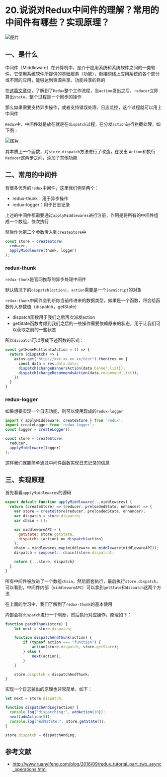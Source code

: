 # 20.说说对Redux中间件的理解？常用的中间件有哪些？实现原理？



![图片](https://cdn.jsdelivr.net/gh/IceRain-mvc/cdn/img/640-20210928205123583)

## 一、是什么

中间件（Middleware）在计算机中，是介于应用系统和系统软件之间的一类软件，它使用系统软件所提供的基础服务（功能），衔接网络上应用系统的各个部分或不同的应用，能够达到资源共享、功能共享的目的

在[这篇文章中](http://mp.weixin.qq.com/s?__biz=MzU1OTgxNDQ1Nw==&mid=2247488588&idx=2&sn=44a851337e9ba82201231decbb41782a&chksm=fc10d61acb675f0cc3b72c42222eda1c34c5a00e6e2a3834bcbba74adce16e9937700198fbc9&scene=21#wechat_redirect)，了解到了`Redux`整个工作流程，当`action`发出之后，`reducer`立即算出`state`，整个过程是一个同步的操作

那么如果需要支持异步操作，或者支持错误处理、日志监控，这个过程就可以用上中间件

`Redux`中，中间件就是放在就是在`dispatch`过程，在分发`action`进行拦截处理，如下图：

![图片](https://cdn.jsdelivr.net/gh/IceRain-mvc/cdn/img/640-20210928205129363)

其本质上一个函数，对`store.dispatch`方法进行了改造，在发出 `Action`和执行 `Reducer`这两步之间，添加了其他功能

## 二、常用的中间件

有很多优秀的`redux`中间件，这里我们例举两个：

- redux-thunk：用于异步操作
- redux-logger：用于日志记录

上述的中间件都需要通过`applyMiddlewares`进行注册，作用是将所有的中间件组成一个数组，依次执行

然后作为第二个参数传入到`createStore`中

```jsx
const store = createStore(
  reducer,
  applyMiddleware(thunk, logger)
);
```

### redux-thunk

`redux-thunk`是官网推荐的异步处理中间件

默认情况下的`dispatch(action)`，`action`需要是一个`JavaScript`的对象

`redux-thunk`中间件会判断你当前传进来的数据类型，如果是一个函数，将会给函数传入参数值（dispatch，getState）

- dispatch函数用于我们之后再次派发action
- getState函数考虑到我们之后的一些操作需要依赖原来的状态，用于让我们可以获取之前的一些状态

所以`dispatch`可以写成下述函数的形式：

```jsx
const getHomeMultidataAction = () => {
  return (dispatch) => {
    axios.get("http://xxx.xx.xx.xx/test").then(res => {
      const data = res.data.data;
      dispatch(changeBannersAction(data.banner.list));
      dispatch(changeRecommendsAction(data.recommend.list));
    })
  }
}
```

### redux-logger

如果想要实现一个日志功能，则可以使用现成的`redux-logger`

```jsx
import { applyMiddleware, createStore } from 'redux';
import createLogger from 'redux-logger';
const logger = createLogger();

const store = createStore(
  reducer,
  applyMiddleware(logger)
);
```

这样我们就能简单通过中间件函数实现日志记录的信息

## 三、实现原理

首先看看`applyMiddlewares`的源码

```jsx
export default function applyMiddleware(...middlewares) {
  return (createStore) => (reducer, preloadedState, enhancer) => {
    var store = createStore(reducer, preloadedState, enhancer);
    var dispatch = store.dispatch;
    var chain = [];

    var middlewareAPI = {
      getState: store.getState,
      dispatch: (action) => dispatch(action)
    };
    chain = middlewares.map(middleware => middleware(middlewareAPI));
    dispatch = compose(...chain)(store.dispatch);

    return {...store, dispatch}
  }
}
```

所有中间件被放进了一个数组`chain`，然后嵌套执行，最后执行`store.dispatch`。可以看到，中间件内部（`middlewareAPI`）可以拿到`getState`和`dispatch`这两个方法

在上面的学习中，我们了解到了`redux-thunk`的基本使用

内部会将`dispatch`进行一个判断，然后执行对应操作，原理如下：

```jsx
function patchThunk(store) {
    let next = store.dispatch;

    function dispatchAndThunk(action) {
        if (typeof action === "function") {
            action(store.dispatch, store.getState);
        } else {
            next(action);
        }
    }

    store.dispatch = dispatchAndThunk;
}
```

实现一个日志输出的原理也非常简单，如下：

```jsx
let next = store.dispatch;

function dispatchAndLog(action) {
  console.log("dispatching:", addAction(10));
  next(addAction(5));
  console.log("新的state:", store.getState());
}

store.dispatch = dispatchAndLog;
```

## 参考文献

- http://www.ruanyifeng.com/blog/2016/09/redux_tutorial_part_two_async_operations.html